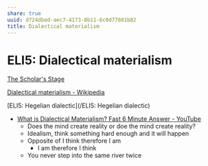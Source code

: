```yaml
---
share: true
uuid: d724dbed-aec7-4173-8b11-6c0d77081b82
title: Dialectical materialism
---
```

# ELI5: Dialectical materialism
[The Scholar's Stage](https://scholars-stage.blogspot.com/)

[Dialectical materialism - Wikipedia](https://en.wikipedia.org/wiki/Dialectical_materialism)

[ELI5: Hegelian dialectic](/ELI5: Hegelian dialectic)

*   [What is Dialectical Materialism? Fast 6 Minute Answer - YouTube](https://www.youtube.com/watch?v=g8ENw7kdWx0)
    *   Does the mind create reality or doe the mind create reality?
    *   Idealism, think something hard enough and it will happen
    *   Opposite of I think therefore I am
        *   I am therefore I think
    *   You never step into the same river twice